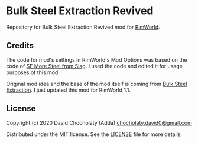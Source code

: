 # Bulk Steel Extraction Revived
Repository for Bulk Steel Extraction Revived mod for [RimWorld](https://rimworldgame.com).

## Credits
The code for mod's settings in RimWorld's Mod Options was based on the code of [SF More Steel from Slag](https://steamcommunity.com/sharedfiles/filedetails/?id=1558034969). I used the code and edited it for usage purposes of this mod.

Original mod idea and the base of the mod itself is coming from [Bulk Steel Extraction](https://steamcommunity.com/sharedfiles/filedetails/?id=1245543428). I just updated this mod for RimWorld 1.1.

## License
Copyright (c) 2020 David Chocholaty (Adda) chocholaty.david0@gmail.com

Distributed under the MIT license. See the [LICENSE](LICENSE) file for more details.
